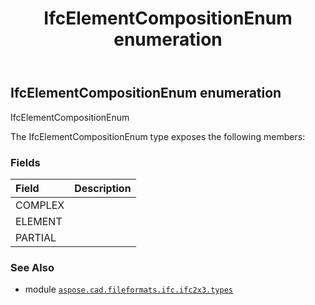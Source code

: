 ﻿---
title: IfcElementCompositionEnum enumeration
second_title: Aspose.CAD for Python via .NET API References
description: 
type: docs
weight: 2250
url: /python-net/aspose.cad.fileformats.ifc.ifc2x3.types/ifcelementcompositionenum/
is_root: false
---

## IfcElementCompositionEnum enumeration

IfcElementCompositionEnum



The IfcElementCompositionEnum type exposes the following members:

### Fields
| Field | Description |
| :- | :- |
| COMPLEX |  |
| ELEMENT |  |
| PARTIAL |  |



### See Also
* module [`aspose.cad.fileformats.ifc.ifc2x3.types`](..)
